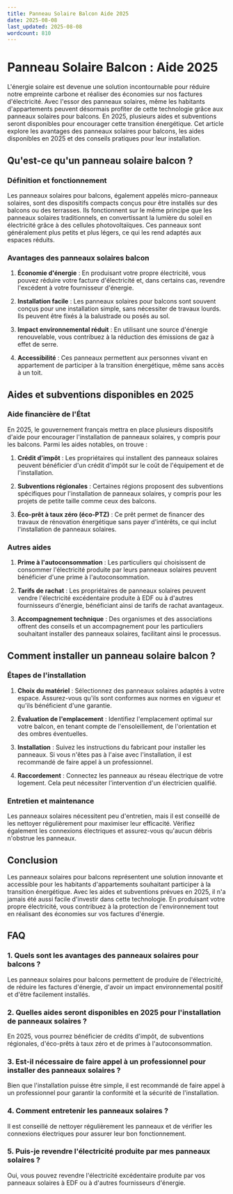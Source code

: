 ```yaml
---
title: Panneau Solaire Balcon Aide 2025
date: 2025-08-08
last_updated: 2025-08-08
wordcount: 810
---
```


# Panneau Solaire Balcon : Aide 2025

L'énergie solaire est devenue une solution incontournable pour réduire notre empreinte carbone et réaliser des économies sur nos factures d'électricité. Avec l'essor des panneaux solaires, même les habitants d'appartements peuvent désormais profiter de cette technologie grâce aux panneaux solaires pour balcons. En 2025, plusieurs aides et subventions seront disponibles pour encourager cette transition énergétique. Cet article explore les avantages des panneaux solaires pour balcons, les aides disponibles en 2025 et des conseils pratiques pour leur installation.

## Qu'est-ce qu'un panneau solaire balcon ?

### Définition et fonctionnement

Les panneaux solaires pour balcons, également appelés micro-panneaux solaires, sont des dispositifs compacts conçus pour être installés sur des balcons ou des terrasses. Ils fonctionnent sur le même principe que les panneaux solaires traditionnels, en convertissant la lumière du soleil en électricité grâce à des cellules photovoltaïques. Ces panneaux sont généralement plus petits et plus légers, ce qui les rend adaptés aux espaces réduits.

### Avantages des panneaux solaires balcon

1. **Économie d'énergie** : En produisant votre propre électricité, vous pouvez réduire votre facture d'électricité et, dans certains cas, revendre l'excédent à votre fournisseur d'énergie.
   
2. **Installation facile** : Les panneaux solaires pour balcons sont souvent conçus pour une installation simple, sans nécessiter de travaux lourds. Ils peuvent être fixés à la balustrade ou posés au sol.

3. **Impact environnemental réduit** : En utilisant une source d'énergie renouvelable, vous contribuez à la réduction des émissions de gaz à effet de serre.

4. **Accessibilité** : Ces panneaux permettent aux personnes vivant en appartement de participer à la transition énergétique, même sans accès à un toit.

## Aides et subventions disponibles en 2025

### Aide financière de l'État

En 2025, le gouvernement français mettra en place plusieurs dispositifs d'aide pour encourager l'installation de panneaux solaires, y compris pour les balcons. Parmi les aides notables, on trouve :

1. **Crédit d'impôt** : Les propriétaires qui installent des panneaux solaires peuvent bénéficier d'un crédit d'impôt sur le coût de l'équipement et de l'installation.

2. **Subventions régionales** : Certaines régions proposent des subventions spécifiques pour l'installation de panneaux solaires, y compris pour les projets de petite taille comme ceux des balcons.

3. **Éco-prêt à taux zéro (éco-PTZ)** : Ce prêt permet de financer des travaux de rénovation énergétique sans payer d'intérêts, ce qui inclut l'installation de panneaux solaires.

### Autres aides

1. **Prime à l'autoconsommation** : Les particuliers qui choisissent de consommer l'électricité produite par leurs panneaux solaires peuvent bénéficier d'une prime à l'autoconsommation.

2. **Tarifs de rachat** : Les propriétaires de panneaux solaires peuvent vendre l'électricité excédentaire produite à EDF ou à d'autres fournisseurs d'énergie, bénéficiant ainsi de tarifs de rachat avantageux.

3. **Accompagnement technique** : Des organismes et des associations offrent des conseils et un accompagnement pour les particuliers souhaitant installer des panneaux solaires, facilitant ainsi le processus.

## Comment installer un panneau solaire balcon ?

### Étapes de l'installation

1. **Choix du matériel** : Sélectionnez des panneaux solaires adaptés à votre espace. Assurez-vous qu'ils sont conformes aux normes en vigueur et qu'ils bénéficient d'une garantie.

2. **Évaluation de l'emplacement** : Identifiez l'emplacement optimal sur votre balcon, en tenant compte de l'ensoleillement, de l'orientation et des ombres éventuelles.

3. **Installation** : Suivez les instructions du fabricant pour installer les panneaux. Si vous n'êtes pas à l'aise avec l'installation, il est recommandé de faire appel à un professionnel.

4. **Raccordement** : Connectez les panneaux au réseau électrique de votre logement. Cela peut nécessiter l'intervention d'un électricien qualifié.

### Entretien et maintenance

Les panneaux solaires nécessitent peu d'entretien, mais il est conseillé de les nettoyer régulièrement pour maximiser leur efficacité. Vérifiez également les connexions électriques et assurez-vous qu'aucun débris n'obstrue les panneaux.

## Conclusion

Les panneaux solaires pour balcons représentent une solution innovante et accessible pour les habitants d'appartements souhaitant participer à la transition énergétique. Avec les aides et subventions prévues en 2025, il n'a jamais été aussi facile d'investir dans cette technologie. En produisant votre propre électricité, vous contribuez à la protection de l'environnement tout en réalisant des économies sur vos factures d'énergie.

## FAQ

### 1. Quels sont les avantages des panneaux solaires pour balcons ?

Les panneaux solaires pour balcons permettent de produire de l'électricité, de réduire les factures d'énergie, d'avoir un impact environnemental positif et d'être facilement installés.

### 2. Quelles aides seront disponibles en 2025 pour l'installation de panneaux solaires ?

En 2025, vous pourrez bénéficier de crédits d'impôt, de subventions régionales, d'éco-prêts à taux zéro et de primes à l'autoconsommation.

### 3. Est-il nécessaire de faire appel à un professionnel pour installer des panneaux solaires ?

Bien que l'installation puisse être simple, il est recommandé de faire appel à un professionnel pour garantir la conformité et la sécurité de l'installation.

### 4. Comment entretenir les panneaux solaires ?

Il est conseillé de nettoyer régulièrement les panneaux et de vérifier les connexions électriques pour assurer leur bon fonctionnement.

### 5. Puis-je revendre l'électricité produite par mes panneaux solaires ?

Oui, vous pouvez revendre l'électricité excédentaire produite par vos panneaux solaires à EDF ou à d'autres fournisseurs d'énergie.
